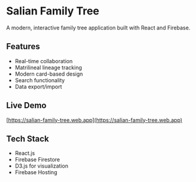# Salian Family Tree

A modern, interactive family tree application built with React and Firebase.

## Features
- Real-time collaboration
- Matrilineal lineage tracking
- Modern card-based design
- Search functionality
- Data export/import

## Live Demo
[https://salian-family-tree.web.app](https://salian-family-tree.web.app)

## Tech Stack
- React.js
- Firebase Firestore
- D3.js for visualization
- Firebase Hosting